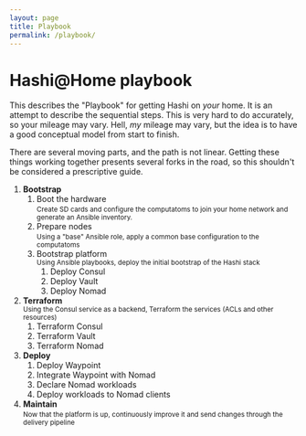 ```yaml
---
layout: page
title: Playbook
permalink: /playbook/
---
```


# Hashi@Home playbook

This describes the "Playbook" for getting Hashi on _your_ home.
It is an attempt to describe the sequential steps.
This is very hard to do accurately, so your mileage may vary.
Hell, _my_ mileage may vary, but the idea is to have a good conceptual model from start to finish.

There are several moving parts, and the path is not linear.
Getting these things working together presents several forks in the road, so this shouldn't be considered a prescriptive guide.

1. **Bootstrap**
   1. Boot the hardware<br><small>Create SD cards and configure the computatoms to join your home network and generate an Ansible inventory.</small>
   1. Prepare nodes<br><small>Using a "base" Ansible role, apply a common base configuration to the computatoms</small>
   1. Bootstrap platform <br>
      <small>Using Ansible playbooks, deploy the initial bootstrap of the Hashi stack</small>
      1. Deploy Consul
      1. Deploy Vault
      1. Deploy Nomad
1. **Terraform** <br>
   <small>Using the Consul service as a backend, Terraform the services (ACLs and other resources)</small>
   1. Terraform Consul
   1. Terraform Vault
   1. Terraform Nomad
1. **Deploy**
   1. Deploy Waypoint
   1. Integrate Waypoint with Nomad
   1. Declare Nomad workloads
   1. Deploy workloads to Nomad clients
1. **Maintain** <br><small>Now that the platform is up, continuously improve it and send changes through the delivery pipeline</small>
